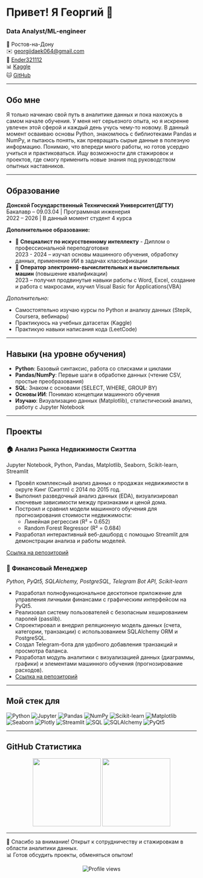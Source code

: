 # Привет! Я Георгий 👋

### Data Analyst/ML-engineer

📍 Ростов-на-Дону  
✉️ [georgiidaek064@gmail.com](mailto:georgiidaek064@gmail.com)  
📱 [Ender321112](https://t.me/Ender321112)  
📊 [Kaggle](https://www.kaggle.com/georgiydj)  
🐱 [GitHub](https://github.com/ender32112)

---

## Обо мне
Я только начинаю свой путь в аналитике данных и пока нахожусь в самом начале обучения. У меня нет серьезного опыта, но я искренне увлечен этой сферой и каждый день учусь чему-то новому. В данный момент осваиваю основы Python, знакомлюсь с библиотеками Pandas и NumPy, и пытаюсь понять, как превращать сырые данные в полезную информацию. Понимаю, что впереди много работы, но готов усердно учиться и практиковаться. Ищу возможности для стажировок и проектов, где смогу применить новые знания под руководством опытных наставников.

---

## Образование
**Донской Госундарственный Технический Университет(ДГТУ)**  
Бакалавр – 09.03.04 | Программная инженерия  
2022 – 2026 | В данный момент студент 4 курса

**Дополнительное образование:**
- 📜 **Специалист по искусственному интеллекту** - Диплом о профессиональной переподготовке  
  2023 - 2024 – изучал основы машинного обучения, обработку данных, применение ИИ в задачах классификации
- 📜 **Оператор электронно-вычислительных и вычислительных машин** (повышение квалификации)  
  2023 – получил продвинутые навыки работы с Word, Excel, создание и работа с макросами,  изучил Visual Basic for Applications(VBA)

*Дополнительно:*  
- Самостоятельно изучаю курсы по Python и анализу данных (Stepik, Coursera, вебинары)
- Практикуюсь на учебных датасетах (Kaggle)
- Практикую навыки написания кода (LeetCode)

---

## Навыки (на уровне обучения)
- **Python**: Базовый синтаксис, работа со списками и циклами
- **Pandas/NumPy**: Первые шаги в обработке данных (чтение CSV, простые преобразования)
- **SQL**: Знаком с основами (SELECT, WHERE, GROUP BY)
- **Основы ИИ**: Понимаю концепции машинного обучения
- **Изучаю**: Визуализацию данных (Matplotlib), статистический анализ, работу с Jupyter Notebook

---

## Проекты
### 🏠 Анализ Рынка Недвижимости Сиэттла
Jupyter Notebook, Python, Pandas, Matplotlib, Seaborn, Scikit-learn, Streamlit

* Провёл комплексный анализ данных о продажах недвижимости в округе Кинг (Сиэттл) с 2014 по 2015 год.
* Выполнил разведочный анализ данных (EDA), визуализировал ключевые зависимости между признаками и ценой дома.
* Построил и сравнил модели машинного обучения для прогнозирования стоимости недвижимости:
  * Линейная регрессия (R² = 0.652)
  * Random Forest Regressor (R² = 0.684)
* Разработал интерактивный веб-дашборд с помощью Streamlit для демонстрации анализа и работы моделей.

[Ссылка на репозиторий](https://github.com/ender32112/house_analysis_project)

### 💼 Финансовый Менеджер

*Python, PyQt5, SQLAlchemy, PostgreSQL, Telegram Bot API, Scikit-learn*

- Разработал полнофункциональное десктопное приложение для управления личными финансами с графическим интерфейсом на PyQt5.
- Реализовал систему пользователей с безопасным хешированием паролей (passlib).
- Спроектировал и внедрил реляционную модель данных (счета, категории, транзакции) с использованием SQLAlchemy ORM и PostgreSQL.
- Создал Telegram-бота для удобного добавления транзакций и просмотра баланса.
- Разработал модуль аналитики с визуализацией данных (диаграммы, графики) и элементами машинного обучения (прогнозирование расходов).
- [Ссылка на репозиторий](https://github.com/ender32112/FinanceManager)

---

## Мой стек для 
![Python](https://img.shields.io/badge/Python-3776AB?style=for-the-badge&logo=python&logoColor=white)
![Jupyter](https://img.shields.io/badge/Jupyter-F37626?style=for-the-badge&logo=jupyter&logoColor=white)
![Pandas](https://img.shields.io/badge/Pandas-150458?style=for-the-badge&logo=pandas&logoColor=white)
![NumPy](https://img.shields.io/badge/NumPy-013243?style=for-the-badge&logo=numpy&logoColor=white)
![Scikit-learn](https://img.shields.io/badge/Scikit--learn-F7931E?style=for-the-badge&logo=scikit-learn&logoColor=white)
![Matplotlib](https://img.shields.io/badge/Matplotlib-000000?style=for-the-badge&logo=matplotlib&logoColor=white)
![Seaborn](https://img.shields.io/badge/Seaborn-3776AB?style=for-the-badge&logo=seaborn&logoColor=white)
![Plotly](https://img.shields.io/badge/Plotly-3B5998?style=for-the-badge&logo=plotly&logoColor=white)
![Streamlit](https://img.shields.io/badge/Streamlit-FF4B4B?style=for-the-badge&logo=streamlit&logoColor=white)
![SQL](https://img.shields.io/badge/SQL-4479A1?style=for-the-badge&logo=postgresql&logoColor=white)
![SQLAlchemy](https://img.shields.io/badge/SQLAlchemy-336699?style=for-the-badge&logo=sqlalchemy&logoColor=white)
![PyQt5](https://img.shields.io/badge/PyQt5-4479A1?style=for-the-badge&logo=PyQt5&logoColor=white)

---

## GitHub Статистика
<div align="center">
  <img height="180em" src="https://github-readme-stats.vercel.app/api?username=ender32112&show_icons=true&theme=radical" />
  <img height="180em" src="https://github-readme-stats.vercel.app/api/top-langs/?username=ender32112&layout=compact&theme=radical" />
</div>

---

🌟 Спасибо за внимание! Открыт к сотрудничеству и стажировкам в области аналитики данных.  
📊 Готов обсудить проекты, обменяться опытом!

<p align="center">
  <img src="https://komarev.com/ghpvc/?username=ender32112&label=Profile%20views&color=0e75b6&style=flat" alt="Profile views" />
</p>
